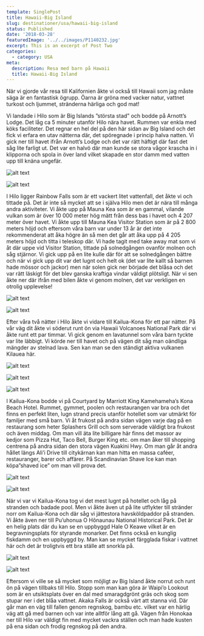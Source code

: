 ```yaml
---
template: SinglePost
title: Hawaii-Big Island
slug: destinationer/usa/hawaii-big-island
status: Published
date: '2018-03-28'
featuredImage: '../../images/P1140232.jpg'
excerpt: This is an excerpt of Post Two
categories:
  - category: USA
meta:
  description: Resa med barn på Hawaii
  title: Hawaii-Big Island
---
```

När vi gjorde vår resa till Kalifornien åkte vi också till Hawaii som jag måste säga är en fantastisk ögrupp. Öarna är gröna med vacker natur, vattnet turkost och ljummet, stränderna härliga och god mat! 

Vi landade i Hilo som är Big Islands ”största stad” och bodde på Arnott’s Lodge. Det låg ca 5 minuter utanför Hilo nära havet. Rummen var enkla med köks faciliteter. Det regnar en hel del på den här sidan av Big Island och det fick vi erfara en utav nätterna där, det spöregnade i princip halva natten. Vi gick ner till havet ifrån Arnott’s Lodge och det var rätt häftigt där fast det såg lite farligt ut. Det var en halvö där man kunde se stora vågor krascha in i klipporna och spola in över land vilket skapade en stor damm med vatten upp till knäna ungefär. 

![alt text](/images/P1140217.jpg "Hav och stran på Big Island vid Hilo")

![alt text](/images/P1140232.jpg "Rainbow Falls vid Hilo")

I Hilo ligger Rainbow Falls som är ett vackert litet vattenfall, det åkte vi och tittade på. Det är inte så mycket att se i själva Hilo men det är nära till många andra aktiviteter. Vi åkte upp på Mauna Kea som är en gammal, vilande vulkan som är över 10 000 meter hög mätt från dess bas i havet och 4 207 meter över havet. Vi åkte upp till Mauna Kea Visitor Station som är på 2 800 meters höjd och eftersom våra barn var under 13 år är det inte rekommenderat att åka högre än så men det går att åka upp på 4 205 meters höjd och titta i teleskop där. Vi hade tagit med take away mat som vi åt där uppe vid Visitor Station, tittade på solnedgången ovanför molnen och såg stjärnor. Vi gick upp på en lite kulle där för att se solnedgången bättre och när vi gick upp dit var det lugnt och helt ok (det var lite kallt så barnen hade mössor och jackor) men när solen gick ner började det blåsa och det var rätt läskigt för det blev ganska kraftiga vindar väldigt plötsligt. När vi sen åkte ner där ifrån med bilen åkte vi genom molnen, det var verkligen en otrolig upplevelse!

![alt text](/images/P1140281.jpg "Uppe på Mauna Kea")

![alt text](/images/P1140290.jpg "Utsikt från Mauna Kea")

Efter våra två nätter i Hilo åkte vi vidare till Kailua-Kona för ett par nätter. På vår väg dit åkte vi  söderut runt ön via Hawaii Volcanoes National Park där vi åkte runt ett par timmar. Vi gick genom en lavatunnel som våra barn tyckte var lite läbbigt. Vi körde ner till havet och på vägen dit såg man oändliga mängder av stelnad lava. Sen kan man se den ständigt aktiva vulkanen Kilauea här.

![alt text](/images/P1140331.jpg "Stelnad lava i Hawaii Volcanoes National Park")

![alt text](/images/P1140336.jpg "Lavavy i Hawaii Volcanoes National Park")

![alt text](/images/P1140367.jpg "Vulkanaktivitet i Hawaii Volcanoes National Park")

I Kailua-Kona bodde vi på Courtyard by Marriott King Kamehameha’s Kona Beach Hotel. Rummet, gymmet, poolen och restaurangen var bra och det finns en perfekt liten, lugn strand precis utanför hotellet som var utmärkt för familjer med små barn. Vi åt frukost på andra sidan vägen varje dag på en restaurang som heter Splashers Grill och som serverade väldigt bra frukost och även middag. Om man vill äta lite billigare här finns det massor av kedjor som Pizza Hut, Taco Bell, Burger King etc. om man åker till shopping centrena på andra sidan den stora vägen Kuakini Hwy. Om man går åt andra hållet längs Ali’i Drive till citykärnan kan man hitta en massa caféer, restauranger, barer och affärer. På  Scandinavian Shave Ice kan man köpa”shaved ice” om man vill prova det. 

![alt text](/images/IMAG4068-1.jpg "Shaved Ice i Kailua-Kona")

![alt text](/images/P1140376.jpg "Havssköldpadda i Kailua-Kona")

När vi var vi Kailua-Kona tog vi det mest lugnt på hotellet och låg på stranden och badade pool. Men vi åkte även ut på lite utflykter till stränder norr om Kailua-Kona  och där såg vi jättestora havsköldpaddor på stranden. Vi åkte även ner till Pu’uhonua O Hõnaunau National Historical Park. Det är en helig plats där du kan se en uppbyggd Hale O Keawe vilket är en begravningsplats för styrande monarker. Det finns också en kunglig fiskdamm och en uppbyggd by. Man kan se mycket färgglada fiskar i vattnet här och det är troligtvis ett bra ställe att snorkla på.

![alt text](/images/P1140407.jpg "Pu'uhonua O Hõnaunau")

![alt text](/images/P1140474.jpg "Akaka Falls på Big Island")

Eftersom vi ville se så mycket som möjligt av Big Island åkte norrut och runt ön på vägen tillbaks till Hilo. Stopp som man kan göra är Waipi’o Lookout som är en utsiktsplats över en dal med smaragdgrönt gräs och skog som stupar ner i det blåa vattnet. Akaka Falls är också värt att stanna vid. Där går man en väg till fallen genom regnskog, bambu etc. vilket var en härlig väg att gå med barnen och var inte alltför lång att gå. Vägen från Honokaa ner till Hilo var väldigt fin med mycket vackra ställen och man hade kusten på ena sidan och frodig regnskog på den andra. 
